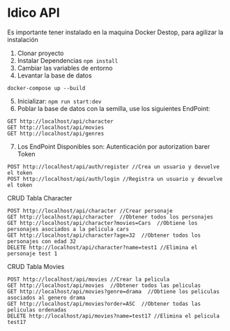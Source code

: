 

# Idico API

Es importante tener instalado en la maquina Docker Destop, para agilizar la instalación

1. Clonar proyecto
2. Instalar Dependencias
```npm install```
3. Cambiar las variables de entorno
4. Levantar la base de datos
```
docker-compose up --build
```

5. Inicializar: 
```npm run start:dev```
6. Poblar la base de datos con la semilla, use los siguientes EndPoint:
```
GET http://localhost/api/character
GET http://localhost/api/movies
GET http://localhost/api/genres
```
7. Los EndPoint Disponibles son:
Autenticación por autorization barer Token
```
POST http://localhost/api/auth/register //Crea un usuario y devuelve el token
POST http://localhost/api/auth/login //Registra un usuario y devuelve el token
```
CRUD Tabla Character
```
POST http://localhost/api/character //Crear personaje
GET http://localhost/api/character  //Obtener todos los personajes
GET http://localhost/api/character?movies=Cars  //Obtiene los personajes asociados a la pelicula cars
GET http://localhost/api/character?age=32  //Obtener todos los personajes con edad 32
DELETE http://localhost/api/character?name=test1 //Elimina el personaje test 1 
```
CRUD Tabla Movies
```
POST http://localhost/api/movies //Crear la pelicula 
GET http://localhost/api/movies  //Obtener todos las peliculas
GET http://localhost/api/movies?genre=drama  //Obtiene los peliculas asociados al genero drama
GET http://localhost/api/movies?order=ASC  //Obtener todas las peliculas ordenadas
DELETE http://localhost/api/movies?name=test17 //Elimina el pelicula test17
```


